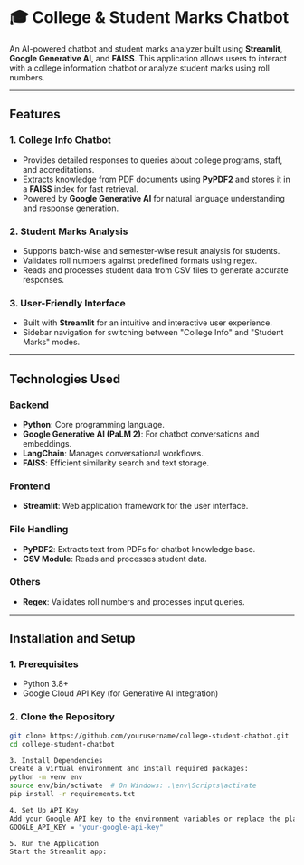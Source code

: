 # 🎓 College & Student Marks Chatbot

An AI-powered chatbot and student marks analyzer built using **Streamlit**, **Google Generative AI**, and **FAISS**. This application allows users to interact with a college information chatbot or analyze student marks using roll numbers.

---

## Features

### **1. College Info Chatbot**
- Provides detailed responses to queries about college programs, staff, and accreditations.
- Extracts knowledge from PDF documents using **PyPDF2** and stores it in a **FAISS** index for fast retrieval.
- Powered by **Google Generative AI** for natural language understanding and response generation.

### **2. Student Marks Analysis**
- Supports batch-wise and semester-wise result analysis for students.
- Validates roll numbers against predefined formats using regex.
- Reads and processes student data from CSV files to generate accurate responses.

### **3. User-Friendly Interface**
- Built with **Streamlit** for an intuitive and interactive user experience.
- Sidebar navigation for switching between "College Info" and "Student Marks" modes.

---

## Technologies Used

### **Backend**
- **Python**: Core programming language.
- **Google Generative AI (PaLM 2)**: For chatbot conversations and embeddings.
- **LangChain**: Manages conversational workflows.
- **FAISS**: Efficient similarity search and text storage.

### **Frontend**
- **Streamlit**: Web application framework for the user interface.

### **File Handling**
- **PyPDF2**: Extracts text from PDFs for chatbot knowledge base.
- **CSV Module**: Reads and processes student data.

### **Others**
- **Regex**: Validates roll numbers and processes input queries.

---

## Installation and Setup

### **1. Prerequisites**
- Python 3.8+
- Google Cloud API Key (for Generative AI integration)

### **2. Clone the Repository**
```bash
git clone https://github.com/yourusername/college-student-chatbot.git
cd college-student-chatbot

3. Install Dependencies
Create a virtual environment and install required packages:
python -m venv env
source env/bin/activate  # On Windows: .\env\Scripts\activate
pip install -r requirements.txt

4. Set Up API Key
Add your Google API key to the environment variables or replace the placeholder in the code:
GOOGLE_API_KEY = "your-google-api-key"

5. Run the Application
Start the Streamlit app:


